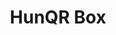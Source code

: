 ---
title: "HunQR Box"
description: "A WebApp-PWA with the sole purpose of displaying QR codes of a 4 digit numeric sequence"
start_date: "March 5 2024"
end_date: "December 1 2024"
is_published: true
is_pinned: false
is_important: false
project_tags:
- Next.JS
repository_link: "https://github.com/lalitm1004/hunqr-box"
deployment_link: "https://hunqr-box.vercel.app/"
---